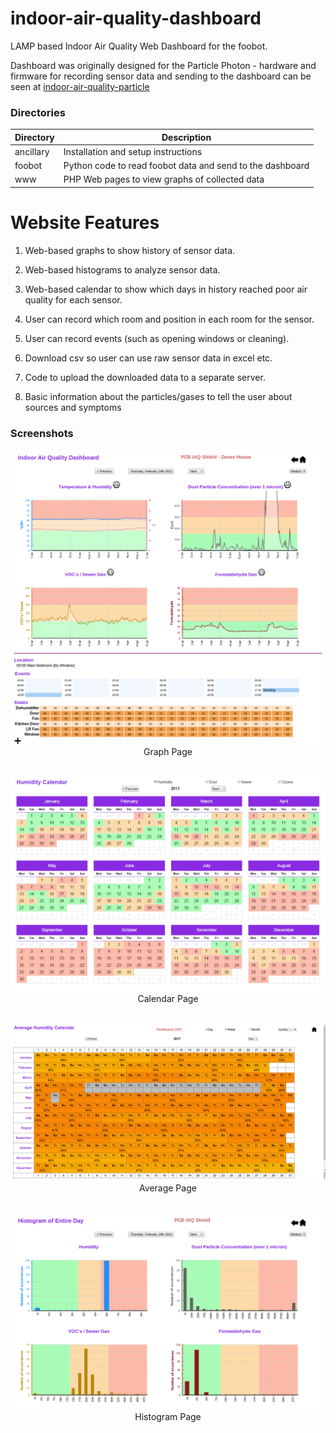 indoor-air-quality-dashboard
==============================

LAMP based Indoor Air Quality Web Dashboard for the foobot.

Dashboard was originally designed for the Particle Photon - hardware and firmware for recording sensor data and sending to the dashboard can be seen at [indoor-air-quality-particle](https://github.com/Rockvole/indoor-air-quality-particle)

### Directories
|Directory           |Description                                                      |
|--------------------|-----------------------------------------------------------------|
|ancillary           |Installation and setup instructions                              |
|foobot              |Python code to read foobot data and send to the dashboard        |
|www                 |PHP Web pages to view graphs of collected data                   |

Website Features
=================

1. Web-based graphs to show history of sensor data.
 
2. Web-based histograms to analyze sensor data.

3. Web-based calendar to show which days in history reached poor air quality for each sensor.

4. User can record which room and position in each room for the sensor.
 
5. User can record events (such as opening windows or cleaning).

6. Download csv so user can use raw sensor data in excel etc.
 
7. Code to upload the downloaded data to a separate server.

8. Basic information about the particles/gases to tell the user about sources and symptoms  

### Screenshots
<p align="center">
  <img src="ancillary/images/screenshot.png"/>
  Graph Page
   <br/><br/>
</p>

<p align="center">
  <img src="ancillary/images/calendar.png"/>
  Calendar Page
  <br/><br/>
</p>

<p align="center">
  <img src="ancillary/images/average_year.png"/>
  Average Page
  <br/><br/>
</p>

<p align="center">
  <img src="ancillary/images/histograms.png"/>
  Histogram Page
  <br/><br/>
</p>

